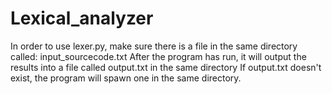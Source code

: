 # Lexical_analyzer
In order to use lexer.py, make sure there is a file in the same directory called: input_sourcecode.txt  After the program has run, it will output the results into a file called output.txt in the same directory  If output.txt doesn't exist, the program will spawn one in the same directory.
